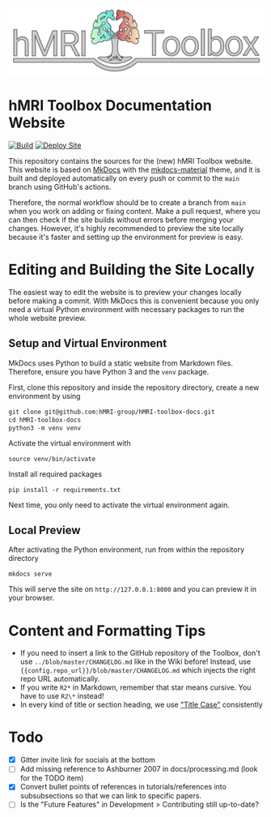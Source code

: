 <picture>
  <source media="(prefers-color-scheme: dark)" srcset="https://github.com/hMRI-group/hMRI-toolbox-docs/blob/main/docs/assets/images/Banner_Dark%40512px.png">
  <source media="(prefers-color-scheme: light)" srcset="https://github.com/hMRI-group/hMRI-toolbox-docs/blob/main/docs/assets/images/Banner_Light%40512px.png">
  <img alt="hMRI Toolbox Banner" src="https://github.com/hMRI-group/hMRI-toolbox-docs/blob/main/docs/assets/images/Banner_Light%40512px.png">
</picture>

# hMRI Toolbox Documentation Website

[![Build](https://github.com/hMRI-group/hMRI-toolbox-docs/actions/workflows/build.yml/badge.svg?branch=main)](https://github.com/hMRI-group/hMRI-toolbox-docs/actions/workflows/build.yml)
[![Deploy Site](https://github.com/hMRI-group/hMRI-toolbox-docs/actions/workflows/deploy.yml/badge.svg?branch=main)](https://github.com/hMRI-group/hMRI-toolbox-docs/actions/workflows/deploy.yml)

This repository contains the sources for the (new) hMRI Toolbox website.
This website is based on [MkDocs](https://www.mkdocs.org/) with the
[mkdocs-material](https://squidfunk.github.io/mkdocs-material/) theme, and it is built and deployed automatically
on every push or commit to the `main` branch using GitHub's actions.

Therefore, the normal workflow should be to create a branch from `main` when you work on adding or fixing content.
Make a pull request, where you can then check if the site builds without errors before merging your changes.
However, it's highly recommended to preview the site locally because it's faster and setting up the environment for
preview is easy.

# Editing and Building the Site Locally

The easiest way to edit the website is to preview your changes locally before making a commit.
With MkDocs this is convenient because you only need a virtual Python environment with necessary packages to
run the whole website preview.

## Setup and Virtual Environment

MkDocs uses Python to build a static website from Markdown files. Therefore, 
ensure you have Python 3 and the `venv` package. 

First, clone this repository and inside the repository directory, create a new environment by using

```shell
git clone git@github.com:hMRI-group/hMRI-toolbox-docs.git
cd hMRI-toolbox-docs
python3 -m venv venv
```

Activate the virtual environment with

```shell
source venv/bin/activate
```

Install all required packages

```shell
pip install -r requirements.txt
```

Next time, you only need to activate the virtual environment again.

## Local Preview

After activating the Python environment, run from within the repository directory

```shell
mkdocs serve
```

This will serve the site on `http://127.0.0.1:8000` and you can preview it in your browser.

# Content and Formatting Tips

- If you need to insert a link to the GitHub repository of the Toolbox, don't use `../blob/master/CHANGELOG.md` like in
  the Wiki before! Instead, use `{{config.repo_url}}/blob/master/CHANGELOG.md` which injects the right repo URL automatically.
- If you write `R2*` in Markdown, remember that star means cursive. You have to use `R2\*` instead!
- In every kind of title or section heading, we use ["Title Case"](https://munch.studio/typography-101-capitalisation-guide) consistently

# Todo

- [x] Gitter invite link for socials at the bottom
- [ ] Add missing reference to Ashburner 2007 in docs/processing.md (look for the TODO item)
- [x] Convert bullet points of references in tutorials/references into subsubsections so that we can link to specific papers.
- [ ] Is the "Future Features" in Development > Contributing still up-to-date?

